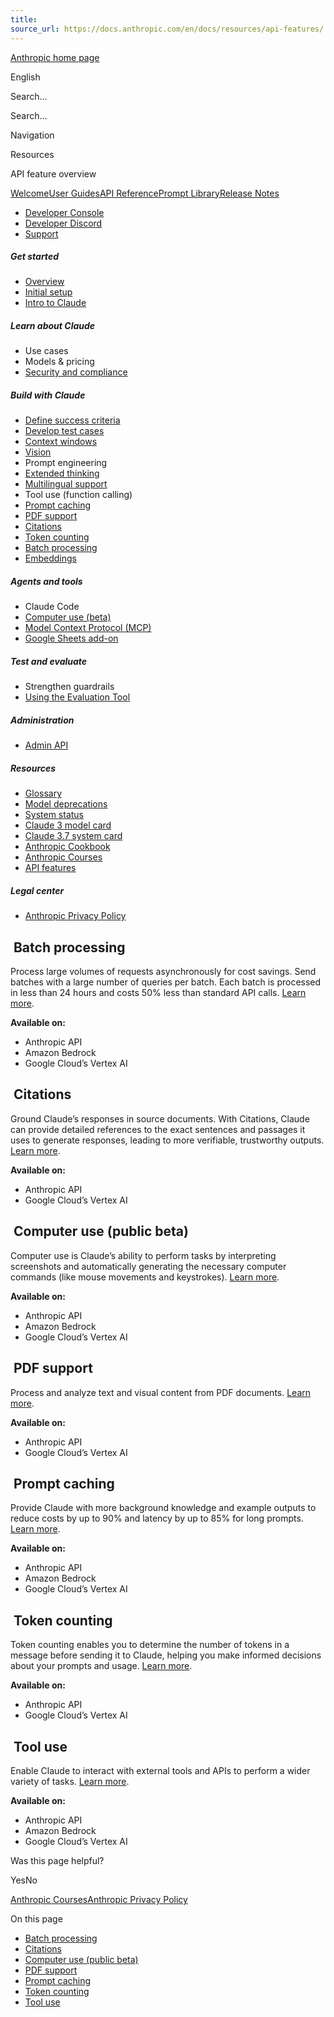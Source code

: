 ```yaml
---
title: 
source_url: https://docs.anthropic.com/en/docs/resources/api-features/
---
```


[Anthropic home page](/)

English

Search...

Search...

Navigation

Resources

API feature overview

[Welcome](/en/home)[User Guides](/en/docs/welcome)[API Reference](/en/api/getting-started)[Prompt Library](/en/prompt-library/library)[Release Notes](/en/release-notes/overview)

- [Developer Console](https://console.anthropic.com/)
- [Developer Discord](https://www.anthropic.com/discord)
- [Support](https://support.anthropic.com/)

##### Get started

* [Overview](/en/docs/welcome)
* [Initial setup](/en/docs/initial-setup)
* [Intro to Claude](/en/docs/intro-to-claude)

##### Learn about Claude

* Use cases
* Models & pricing
* [Security and compliance](https://trust.anthropic.com/)

##### Build with Claude

* [Define success criteria](/en/docs/build-with-claude/define-success)
* [Develop test cases](/en/docs/build-with-claude/develop-tests)
* [Context windows](/en/docs/build-with-claude/context-windows)
* [Vision](/en/docs/build-with-claude/vision)
* Prompt engineering
* [Extended thinking](/en/docs/build-with-claude/extended-thinking)
* [Multilingual support](/en/docs/build-with-claude/multilingual-support)
* Tool use (function calling)
* [Prompt caching](/en/docs/build-with-claude/prompt-caching)
* [PDF support](/en/docs/build-with-claude/pdf-support)
* [Citations](/en/docs/build-with-claude/citations)
* [Token counting](/en/docs/build-with-claude/token-counting)
* [Batch processing](/en/docs/build-with-claude/batch-processing)
* [Embeddings](/en/docs/build-with-claude/embeddings)

##### Agents and tools

* Claude Code
* [Computer use (beta)](/en/docs/agents-and-tools/computer-use)
* [Model Context Protocol (MCP)](/en/docs/agents-and-tools/mcp)
* [Google Sheets add-on](/en/docs/agents-and-tools/claude-for-sheets)

##### Test and evaluate

* Strengthen guardrails
* [Using the Evaluation Tool](/en/docs/test-and-evaluate/eval-tool)

##### Administration

* [Admin API](/en/docs/administration/administration-api)

##### Resources

* [Glossary](/en/docs/resources/glossary)
* [Model deprecations](/en/docs/resources/model-deprecations)
* [System status](https://status.anthropic.com/)
* [Claude 3 model card](https://assets.anthropic.com/m/61e7d27f8c8f5919/original/Claude-3-Model-Card.pdf)
* [Claude 3.7 system card](https://anthropic.com/claude-3-7-sonnet-system-card)
* [Anthropic Cookbook](https://github.com/anthropics/anthropic-cookbook)
* [Anthropic Courses](https://github.com/anthropics/courses)
* [API features](/en/docs/resources/api-features)

##### Legal center

* [Anthropic Privacy Policy](https://www.anthropic.com/legal/privacy)

[​](#batch-processing) Batch processing
---------------------------------------

Process large volumes of requests asynchronously for cost savings. Send batches with a large number of queries per batch. Each batch is processed in less than 24 hours and costs 50% less than standard API calls. [Learn more](/en/api/creating-message-batches).

**Available on:**

* Anthropic API
* Amazon Bedrock
* Google Cloud’s Vertex AI

[​](#citations) Citations
-------------------------

Ground Claude’s responses in source documents. With Citations, Claude can provide detailed references to the exact sentences and passages it uses to generate responses, leading to more verifiable, trustworthy outputs. [Learn more](/en/docs/build-with-claude/citations).

**Available on:**

* Anthropic API
* Google Cloud’s Vertex AI

[​](#computer-use-public-beta) Computer use (public beta)
---------------------------------------------------------

Computer use is Claude’s ability to perform tasks by interpreting screenshots and automatically generating the necessary computer commands (like mouse movements and keystrokes). [Learn more](/en/docs/agents-and-tools/computer-use).

**Available on:**

* Anthropic API
* Amazon Bedrock
* Google Cloud’s Vertex AI

[​](#pdf-support) PDF support
-----------------------------

Process and analyze text and visual content from PDF documents. [Learn more](/en/docs/build-with-claude/pdf-support).

**Available on:**

* Anthropic API
* Google Cloud’s Vertex AI

[​](#prompt-caching) Prompt caching
-----------------------------------

Provide Claude with more background knowledge and example outputs to reduce costs by up to 90% and latency by up to 85% for long prompts. [Learn more](/en/docs/build-with-claude/prompt-caching).

**Available on:**

* Anthropic API
* Amazon Bedrock
* Google Cloud’s Vertex AI

[​](#token-counting) Token counting
-----------------------------------

Token counting enables you to determine the number of tokens in a message before sending it to Claude, helping you make informed decisions about your prompts and usage. [Learn more](/en/api/messages-count-tokens).

**Available on:**

* Anthropic API
* Google Cloud’s Vertex AI

[​](#tool-use) Tool use
-----------------------

Enable Claude to interact with external tools and APIs to perform a wider variety of tasks. [Learn more](/en/docs/build-with-claude/tool-use/overview).

**Available on:**

* Anthropic API
* Amazon Bedrock
* Google Cloud’s Vertex AI

Was this page helpful?

YesNo

[Anthropic Courses](/en/docs/resources/courses)[Anthropic Privacy Policy](/en/docs/legal-center/privacy)

On this page

* [Batch processing](#batch-processing)
* [Citations](#citations)
* [Computer use (public beta)](#computer-use-public-beta)
* [PDF support](#pdf-support)
* [Prompt caching](#prompt-caching)
* [Token counting](#token-counting)
* [Tool use](#tool-use)